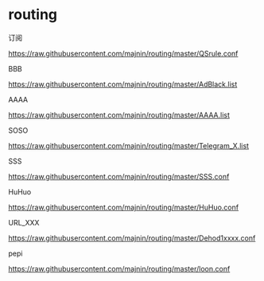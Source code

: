 # routing

 订阅
 
https://raw.githubusercontent.com/majnin/routing/master/QSrule.conf


BBB

https://raw.githubusercontent.com/majnin/routing/master/AdBlack.list


AAAA

https://raw.githubusercontent.com/majnin/routing/master/AAAA.list


SOSO

https://raw.githubusercontent.com/majnin/routing/master/Telegram_X.list


SSS

https://raw.githubusercontent.com/majnin/routing/master/SSS.conf


HuHuo

https://raw.githubusercontent.com/majnin/routing/master/HuHuo.conf


URL_XXX

https://raw.githubusercontent.com/majnin/routing/master/Dehod1xxxx.conf


pepi

https://raw.githubusercontent.com/majnin/routing/master/loon.conf
